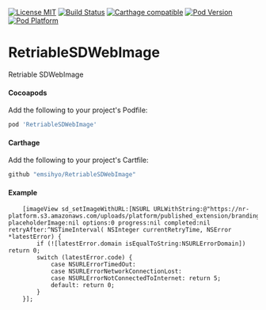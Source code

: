[![License MIT](https://img.shields.io/badge/license-MIT-green.svg?style=flat)](https://raw.githubusercontent.com/emsihyo/RetriableSDWebImage/master/LICENSE)
[![Build Status](http://img.shields.io/travis/emsihyo/RetriableSDWebImage/master.svg?style=flat)](https://travis-ci.org/emsihyo/RetriableSDWebImage)
[![Carthage compatible](https://img.shields.io/badge/Carthage-compatible-4BC51D.svg?style=flat)](https://github.com/emsihyo/RetriableSDWebImage)
[![Pod Version](http://img.shields.io/cocoapods/v/RetriableSDWebImage.svg?style=flat)](http://cocoapods.org/pods/RetriableSDWebImage)
[![Pod Platform](http://img.shields.io/cocoapods/p/RetriableSDWebImage.svg?style=flat)](http://cocoapods.org/pods/RetriableSDWebImage)

# RetriableSDWebImage

Retriable SDWebImage

#### Cocoapods

Add the following to your project's Podfile:
```ruby
pod 'RetriableSDWebImage'
```

#### Carthage

Add the following to your project's Cartfile:
```ruby
github "emsihyo/RetriableSDWebImage"
```

#### Example

```objc
    [imageView sd_setImageWithURL:[NSURL URLWithString:@"https://nr-platform.s3.amazonaws.com/uploads/platform/published_extension/branding_icon/275/AmazonS3.png"] placeholderImage:nil options:0 progress:nil completed:nil retryAfter:^NSTimeInterval( NSInteger currentRetryTime, NSError *latestError) {
        if (![latestError.domain isEqualToString:NSURLErrorDomain]) return 0;
        switch (latestError.code) {
            case NSURLErrorTimedOut:
            case NSURLErrorNetworkConnectionLost:
            case NSURLErrorNotConnectedToInternet: return 5;
            default: return 0;
        }
    }];

```
